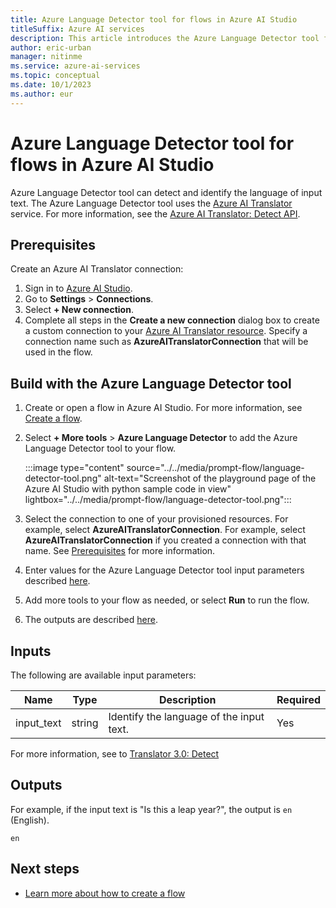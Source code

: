 ```yaml
---
title: Azure Language Detector tool for flows in Azure AI Studio
titleSuffix: Azure AI services
description: This article introduces the Azure Language Detector tool for flows in Azure AI Studio.
author: eric-urban
manager: nitinme
ms.service: azure-ai-services
ms.topic: conceptual
ms.date: 10/1/2023
ms.author: eur
---
```


# Azure Language Detector tool for flows in Azure AI Studio

Azure Language Detector tool can detect and identify the language of input text. The Azure Language Detector tool uses the [Azure AI Translator](../../../translator/) service. For more information, see the [Azure AI Translator: Detect API](../../../translator/translator/reference/v3-0-detect.md).

## Prerequisites

Create an Azure AI Translator connection:
1. Sign in to [Azure AI Studio](https://studio.azureml.net/).
1. Go to **Settings** > **Connections**.
1. Select **+ New connection**.
1. Complete all steps in the **Create a new connection** dialog box to create a custom connection to your [Azure AI Translator resource](../../../translator/create-translator-resource.md). Specify a connection name such as  **AzureAITranslatorConnection** that will be used in the flow.

## Build with the Azure Language Detector tool

1. Create or open a flow in Azure AI Studio. For more information, see [Create a flow](../flow-build.md).
1. Select **+ More tools** > **Azure Language Detector** to add the Azure Language Detector tool to your flow.

    :::image type="content" source="../../media/prompt-flow/language-detector-tool.png" alt-text="Screenshot of the playground page of the Azure AI Studio with python sample code in view" lightbox="../../media/prompt-flow/language-detector-tool.png":::

1. Select the connection to one of your provisioned resources. For example, select **AzureAITranslatorConnection**. For example, select **AzureAITranslatorConnection** if you created a connection with that name. See [Prerequisites](#prerequisites) for more information.
1. Enter values for the Azure Language Detector tool input parameters described [here](#inputs).
1. Add more tools to your flow as needed, or select **Run** to run the flow.
1. The outputs are described [here](#outputs).

## Inputs

The following are available input parameters:

| Name | Type | Description | Required |
| ---- | ---- | ----------- | -------- |
| input_text | string | Identify the language of the input text. | Yes |

For more information, see to [Translator 3.0: Detect](../../../cognitive-services/translator/reference/v3-0-detect.md)


## Outputs

For example, if the input text is "Is this a leap year?", the output is `en` (English).

```
en
```

## Next steps

- [Learn more about how to create a flow](../flow-build.md)
